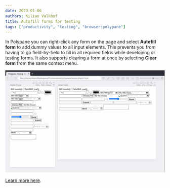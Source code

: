 ```yaml
---
date: 2023-01-06
authors: Kilian Valkhof
title: Autofill forms for testing
tags: ["productivity", "testing", "browser:polypane"]
---
```


In Polypane you can right-click any form on the page and select **Autofill form** to add dummy values to all input elements. This prevents you from having to go field-by-field to fill in all required fields while developing or testing forms. It also supports clearing a form at once by selecting **Clear form** from the same context menu.

![Animation of a form being filled after selecting "autofill" in the context menu, followed by the form being emptied after choosing "Clear form" in the context menu.](../../assets/img/form-testing.gif)

[Learn more here](https://polypane.app/docs/form-autofill/).
